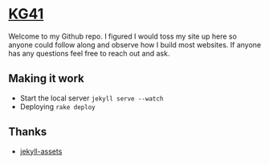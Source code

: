 # [KG41](http://kg41.com)

Welcome to my Github repo. I figured I would toss my site up here so anyone could follow along and observe how I build most websites. If anyone has any questions feel free to reach out and ask.

## Making it work
* Start the local server ```jekyll serve --watch```
* Deploying ```rake deploy```

## Thanks
* [jekyll-assets](http://jekyll-assets.github.io/jekyll-assets/)
